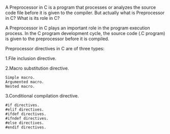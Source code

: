 A Preprocessor in C is a program that processes or analyzes the source code file before it is given to the compiler. But actually what is Preprocessor in C? What is its role in C?

A Preprocessor in C plays an important role in the program execution process. In the C program development cycle, the source code (.C program) is given to the preprocessor before it is compiled.

Preprocessor directives in C are of three types:

1.File inclusion directive.

2.Macro substitution directive.
	
	Simple macro.
	Argumented macro.
	Nested macro.

3.Conditional compilation directive.
	
	#if directives.
	#elif directives.
	#ifdef directives.
	#ifndef directives.
	#else directives.
	#endif directives.

